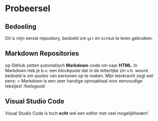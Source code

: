 # Probeersel

## Bedoeling
Dit is mijn eerste repository, bedoeld om `git` en `GitHub` te leren gebruiken.

## Markdown Repositories
op GitHub zetten automatisch **Markdown**-code om naar **HTML**. In Markdown heb je b.v. een *blockquote* dat in de letterlijke zin v.h. woord bedoeld is om *quotes* van personen op te maken.
Mijn leerkracht zegt wel eens: > Markdown is een zeer handige opmaaktaal voor eenvoudige tekstjes! :feelsgood:

## Visual Studio Code 
Visual Studio Code is toch **echt** wel een editor met veel mogelijkheden!